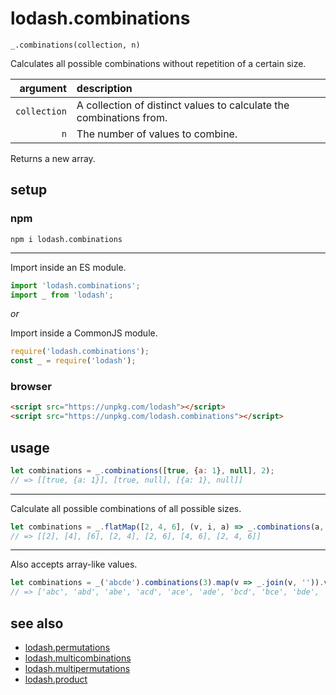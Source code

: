# lodash.combinations

`_.combinations(collection, n)`

Calculates all possible combinations without repetition of a certain size.

| argument | description |
| ---: | :--- |
| `collection` | A collection of distinct values to calculate the combinations from. |
| `n` | The number of values to combine. |

Returns a new array.

## setup

### npm

```shell
npm i lodash.combinations
```

---

Import inside an ES module.

```javascript
import 'lodash.combinations';
import _ from 'lodash';
```

*or*

Import inside a CommonJS module.

```javascript
require('lodash.combinations');
const _ = require('lodash');
```

### browser

```html
<script src="https://unpkg.com/lodash"></script>
<script src="https://unpkg.com/lodash.combinations"></script>
```

## usage

```javascript
let combinations = _.combinations([true, {a: 1}, null], 2);
// => [[true, {a: 1}], [true, null], [{a: 1}, null]]
```

---

Calculate all possible combinations of all possible sizes.

```javascript
let combinations = _.flatMap([2, 4, 6], (v, i, a) => _.combinations(a, i + 1));
// => [[2], [4], [6], [2, 4], [2, 6], [4, 6], [2, 4, 6]]
```

---

Also accepts array-like values.

```javascript
let combinations = _('abcde').combinations(3).map(v => _.join(v, '')).value();
// => ['abc', 'abd', 'abe', 'acd', 'ace', 'ade', 'bcd', 'bce', 'bde', 'cde']
```

## see also

- [lodash.permutations](https://github.com/SeregPie/lodash.permutations)
- [lodash.multicombinations](https://github.com/SeregPie/lodash.multicombinations)
- [lodash.multipermutations](https://github.com/SeregPie/lodash.multipermutations)
- [lodash.product](https://github.com/SeregPie/lodash.product)
